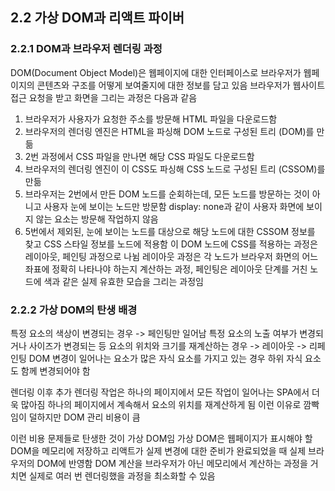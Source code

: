 ## 2.2 가상 DOM과 리액트 파이버

### 2.2.1 DOM과 브라우저 렌더링 과정

DOM(Document Object Model)은 웹페이지에 대한 인터페이스로 브라우저가 웹페이지의 콘텐츠와 구조를 어떻게 보여줄지에 대한 정보를 담고 있음
브라우저가 웹사이트 접근 요청을 받고 화면을 그리는 과정은 다음과 같음

1. 브라우저가 사용자가 요청한 주소를 방문해 HTML 파일을 다운로드함
2. 브라우저의 렌더링 엔진은 HTML을 파싱해 DOM 노드로 구성된 트리 (DOM)를 만듦
3. 2번 과정에서 CSS 파일을 만나면 해당 CSS 파일도 다운로드함
4. 브라우저의 렌더링 엔진이 이 CSS도 파싱해 CSS 노드로 구성된 트리 (CSSOM)를 만듦
5. 브라우저는 2번에서 만든 DOM 노드를 순회하는데, 모든 노드를 방문하는 것이 아니고 사용자 눈에 보이는 노드만 방문함
   display: none과 같이 사용자 화면에 보이지 않는 요소는 방문해 작업하지 않음
6. 5번에서 제외된, 눈에 보이는 노드를 대상으로 해당 노드에 대한 CSSOM 정보를 찾고 CSS 스타일 정보를 노드에 적용함
   이 DOM 노드에 CSS를 적용하는 과정은 레이아웃, 페인팅 과정으로 나뉨
   레이아웃 과정은 각 노드가 브라우저 화면의 어느 좌표에 정확히 나타나야 하는지 계산하는 과정, 페인팅은 레이아웃 단계를 거친 노드에 색과 같은 실제 유효한 모습을 그리는 과정임

### 2.2.2 가상 DOM의 탄생 배경

특정 요소의 색상이 변경되는 경우 -> 페인팅만 일어남
특정 요소의 노출 여부가 변경되거나 사이즈가 변경되는 등 요소의 위치와 크기를 재계산하는 경우 -> 레이아웃 -> 리페인팅
DOM 변경이 일어나는 요소가 많은 자식 요소를 가지고 있는 경우 하위 자식 요소도 함께 변경되어야 함

렌더링 이후 추가 렌더링 작업은 하나의 페이지에서 모든 작업이 일어나는 SPA에서 더욱 많아짐
하나의 페이지에서 계속해서 요소의 위치를 재계산하게 됨
이런 이유로 깜빡임이 덜하지만 DOM 관리 비용이 큼

이런 비용 문제들로 탄생한 것이 가상 DOM임
가상 DOM은 웹페이지가 표시해야 할 DOM을 메모리에 저장하고 리액트가 실제 변경에 대한 준비가 완료되었을 때 실제 브라우저의 DOM에 반영함
DOM 계산을 브라우저가 아닌 메모리에서 계산하는 과정을 거치면 실제로 여러 번 렌더링했을 과정을 최소화할 수 있음

